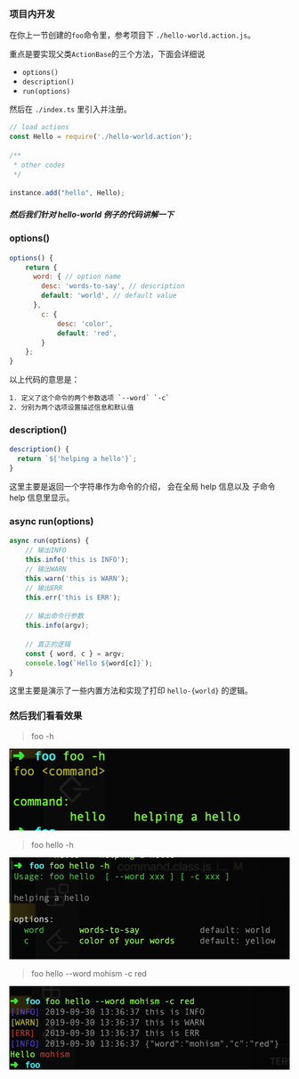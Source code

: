 ### 项目内开发

在你上一节创建的`foo`命令里，参考项目下 `./hello-world.action.js`。

重点是要实现父类`ActionBase`的三个方法，下面会详细说

- `options()`
- `description()`
- `run(options)`

然后在 `./index.ts` 里引入并注册。

```javascript
// load actions
const Hello = require('./hello-world.action');

/**
 * other codes 
 */

instance.add("hello", Hello);
```

##### 然后我们针对 hello-world 例子的代码讲解一下

### options()

```javascript
options() {
	return {
	  word: { // option name
	    desc: 'words-to-say', // description
	    default: 'world', // default value
	  },
		c: {
			desc: 'color',
			default: 'red',
		}
	};
}

```

以上代码的意思是：

    1. 定义了这个命令的两个参数选项 `--word` `-c`
    2. 分别为两个选项设置描述信息和默认值

### description()

```javascript
description() {
  return `${'helping a hello'}`;
}
```

这里主要是返回一个字符串作为命令的介绍，
会在全局 help 信息以及 子命令 help 信息里显示。

### async run(options)

```javascript
async run(options) {
	// 输出INFO
	this.info('this is INFO');
	// 输出WARN
	this.warn('this is WARN');
	// 输出ERR
	this.err('this is ERR');

	// 输出命令行参数
	this.info(argv);

	// 真正的逻辑
	const { word, c } = argv;
	console.log(`Hello ${word[c]}`);
}
```

这里主要是演示了一些内置方法和实现了打印 `hello-{world}` 的逻辑。

### 然后我们看看效果 

> foo -h

![](../../assets/1.png)

> foo hello -h

![](../../assets/2.png)

> foo hello --word mohism -c red

![](../../assets/3.png)
